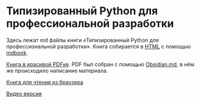 # Типизированный Python для профессиональной разработки

Здесь лежат md файлы книги «Типизированный Python для профессиональной разработки».
Книга собирается в [HTML](https://to.digital/typed-python) с помощью
[mdbook](https://rust-lang.github.io/mdBook/).

[Книга в красивой PDFке](https://t.me/t0digital/151). PDF был собран с
помощью [Obsidian.md](https://obsidian.md/), в нём же происходило написание
материала.

[Книга для чтения из браузера](https://to.digital/typed-python)

[Видео версия](https://www.youtube.com/watch?v=dKxiHlZvULQ)
